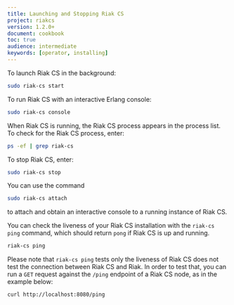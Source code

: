 ```yaml
---
title: Launching and Stopping Riak CS
project: riakcs
version: 1.2.0+
document: cookbook
toc: true
audience: intermediate
keywords: [operator, installing]
---
```


To launch Riak CS in the background:

```bash
sudo riak-cs start
```

To run Riak CS with an interactive Erlang console:

```bash
sudo riak-cs console
```

When Riak CS is running, the Riak CS process appears in the process
list. To check for the Riak CS process, enter:

```bash
ps -ef | grep riak-cs
```

To stop Riak CS, enter:

```bash
sudo riak-cs stop
```

You can use the command

```bash
sudo riak-cs attach
```

to attach and obtain an interactive console to a running instance of
Riak CS.

You can check the liveness of your Riak CS installation with the
`riak-cs ping` command, which should return `pong` if Riak CS is up and
running.

```bash
riak-cs ping
```

Please note that `riak-cs ping` tests only the liveness of Riak CS does
not test the connection between Riak CS and Riak. In order to test that,
you can run a `GET` request against the `/ping` endpoint of a Riak CS
node, as in the example below:

```curl
curl http://localhost:8080/ping
```
